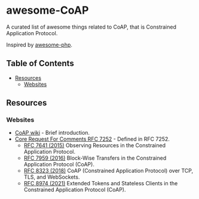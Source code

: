 # awesome-CoAP

A curated list of awesome things related to CoAP, that is Constrained Application Protocol.

Inspired by [awesome-php](https://github.com/ziadoz/awesome-php).

## Table of Contents
- [Resources](#resources)
    - [Websites](#websites)

## Resources

### Websites
* [CoAP wiki](https://en.wikipedia.org/wiki/Constrained_Application_Protocol) - Brief introduction.
* [Core Request For Comments RFC 7252](https://datatracker.ietf.org/doc/html/rfc7252) - Defined in RFC 7252.
    * [RFC 7641 (2015)](https://datatracker.ietf.org/doc/html/rfc7641) Observing Resources in the Constrained Application Protocol.
    * [RFC 7959 (2016)](https://datatracker.ietf.org/doc/html/rfc7959) Block-Wise Transfers in the Constrained Application Protocol (CoAP).
    * [RFC 8323 (2018)](https://datatracker.ietf.org/doc/html/rfc8323) CoAP (Constrained Application Protocol) over TCP, TLS, and WebSockets.
    * [RFC 8974 (2021)](https://datatracker.ietf.org/doc/html/rfc8974) Extended Tokens and Stateless Clients in the Constrained Application Protocol (CoAP).
